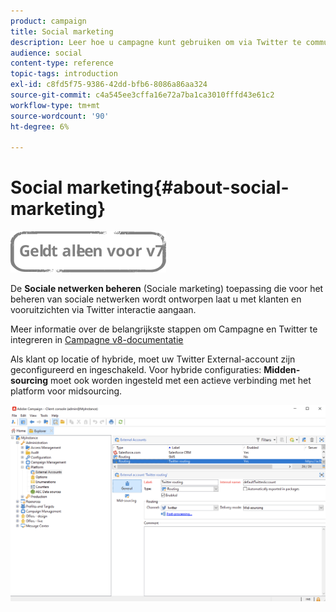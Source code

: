 ```yaml
---
product: campaign
title: Social marketing
description: Leer hoe u campagne kunt gebruiken om via Twitter te communiceren met klanten
audience: social
content-type: reference
topic-tags: introduction
exl-id: c8fd5f75-9386-42dd-bfb6-8086a86aa324
source-git-commit: c4a545ee3cffa16e72a7ba1ca3010fffd43e61c2
workflow-type: tm+mt
source-wordcount: '90'
ht-degree: 6%

---
```


# Social marketing{#about-social-marketing}

![](../../assets/v7-only.svg)

De **Sociale netwerken beheren** (Sociale marketing) toepassing die voor het beheren van sociale netwerken wordt ontworpen laat u met klanten en vooruitzichten via Twitter interactie aangaan.

Meer informatie over de belangrijkste stappen om Campagne en Twitter te integreren in [Campagne v8-documentatie](https://experienceleague.adobe.com/docs/campaign/campaign-v8/connect/ac-tw.html)

Als klant op locatie of hybride, moet uw Twitter External-account zijn geconfigureerd en ingeschakeld. Voor hybride configuraties: **Midden-sourcing** moet ook worden ingesteld met een actieve verbinding met het platform voor midsourcing.

![](assets/tw-external-account.png)
